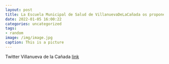 ```yaml
---
layout: post
title: La Escuela Municipal de Salud de VillanuevaDeLaCañada os propone en su nuevo vídeo una receta sencilla, con la que comenzar a p...
date: 2022-01-05 16:00:22
categories: uncategorized
tags:
- random
image: /img/image.jpg
caption: This is a picture
---
```

Twitter Villanueva de la Cañada [link](https://twitter.com/AytoVDLCanada/status/1478707709222563843)
